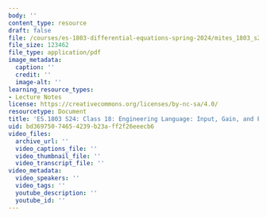 ```yaml
---
body: ''
content_type: resource
draft: false
file: /courses/es-1803-differential-equations-spring-2024/mites_1803_s24_day18-notes.pdf
file_size: 123462
file_type: application/pdf
image_metadata:
  caption: ''
  credit: ''
  image-alt: ''
learning_resource_types:
- Lecture Notes
license: https://creativecommons.org/licenses/by-nc-sa/4.0/
resourcetype: Document
title: 'ES.1803 S24: Class 18: Engineering Language: Input, Gain, and Phase Lag'
uid: bd369750-7465-4239-b23a-ff2f26eeecb6
video_files:
  archive_url: ''
  video_captions_file: ''
  video_thumbnail_file: ''
  video_transcript_file: ''
video_metadata:
  video_speakers: ''
  video_tags: ''
  youtube_description: ''
  youtube_id: ''
---
```

